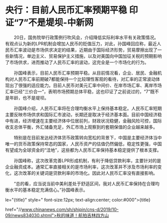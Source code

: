 # 央行：目前人民币汇率预期平稳 印证“7”不是堤坝-中新网

　　20日，国务院举行政策例行吹风会，介绍降低实际利率水平有关政策情况。有观点认为新的LPR机制会增加人民币的贬值压力，对此，孙国峰回应称，最近人民币汇率波动是市场供求决定的结果，近期由于国际经济形势，贸易摩擦出现了一些新情况，单边主义、贸易保护主义措施，以及对美国向中国加征关税的预期影响了市场供求，进而推动了人民币汇率的波动，这完全是一个市场化的行为。

　　孙国峰表示，目前人民币汇率预期平稳。从目前情况看，企业、居民、金融机构对人民币汇率前期破7都能保持一个比较理性客观的看待，对汇率的正常波动体现出了很强的适应能力。目前人民币对美元汇率中间价、在岸市场汇率、离岸市场汇率已经“三价合一”，表明市场预期总体平稳，这也印证了之前说过的，“7”既不是年龄，也不是堤坝。

　　孙国峰介绍，人民币汇率将在合理均衡水平上保持基本稳定。人民币汇率短期主要反映市场供求和国际汇市波动，长期还是取决于经济基本面。目前中国经济稳中有进，经济增速在主要经济体中位居前列，财政状况稳健，金融风险可控，国际收支总体平衡，外汇储备充足，外汇市场上观察到的套期保值的企业越来越多。

　　特别是在目前发达经济体货币政策转向宽松的背景下，中国是主要经济体当中唯一的货币政策保持常态的国家，人民币资产的估值仍然偏低，稳定性更强，中国有望成为全球资金的“洼地”，这些都为人民币汇率保持基本稳定提供了根本支撑。

　　孙国峰称，这次改革完善LPR形成机制，有利于降低贷款利率，主要针对的是企业融资成本。通常汇率直接相关的是市场利率，这次改革并不涉及市场利率的变化，这次改革的关键词是贷款利率的市场化。因此对人民币汇率没有直接影响。

　　“总的看，应当说当前中美利差处于舒适区间，我对人民币汇率保持在合理均衡水平的基本稳定充满信心。”孙国峰表示。

le="{title}" style=" font-size:12px; text-align:center; color:#000">{title}

href="//www.chinanews.com/sh/shipin/cns-d/2019/10-09/news834030.shtml">秋的味道！航拍吉林四方山
